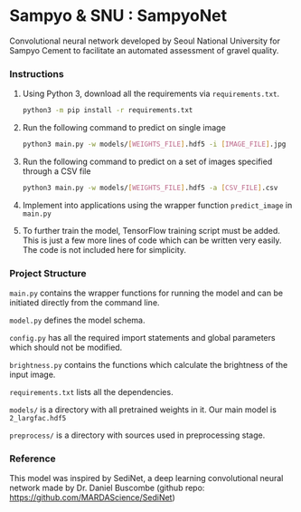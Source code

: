 # **Sampyo & SNU : SampyoNet**

Convolutional neural network developed by Seoul National University for Sampyo Cement to facilitate an automated assessment of gravel quality.



### Instructions

1. Using Python 3, download all the requirements via `requirements.txt`.

   ```bash
   python3 -m pip install -r requirements.txt
   ```

2. Run the following command to predict on single image

   ```bash
   python3 main.py -w models/[WEIGHTS_FILE].hdf5 -i [IMAGE_FILE].jpg
   ```

3. Run the following command to predict on a set of images specified through a CSV file

   ```bash
   python3 main.py -w models/[WEIGHTS_FILE].hdf5 -a [CSV_FILE].csv
   ```

4. Implement into applications using the wrapper function `predict_image` in `main.py`

5. To further train the model, TensorFlow training script must be added. This is just a few more lines of code which can be written very easily. The code is not included here for simplicity.



### Project Structure

`main.py` contains the wrapper functions for running the model and can be initiated directly from the command line.

`model.py` defines the model schema.

`config.py` has all the required import statements and global parameters which should not be modified.

`brightness.py` contains the functions which calculate the brightness of the input image.

`requirements.txt` lists all the dependencies.

`models/` is a directory with all pretrained weights in it. Our main model is `2_largfac.hdf5`

`preprocess/` is a directory with sources used in preprocessing stage.



### Reference

This model was inspired by SediNet, a deep learning convolutional neural network made by Dr. Daniel Buscombe (github repo: https://github.com/MARDAScience/SediNet)

